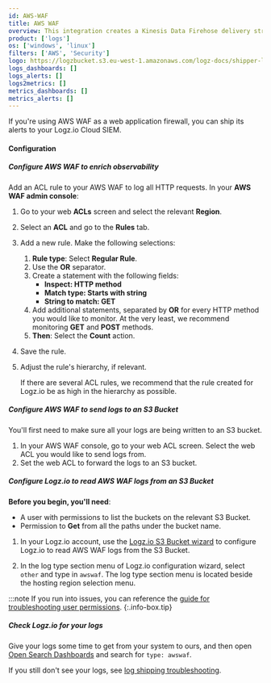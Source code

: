 ```yaml
---
id: AWS-WAF
title: AWS WAF
overview: This integration creates a Kinesis Data Firehose delivery stream that links to your Amazon S3 metrics stream and then sends the metrics to your Logz.io account. It also creates a Lambda function that adds AWS namespaces to the metric stream, and a Lambda function that collects and ships the resources' tags.
product: ['logs']
os: ['windows', 'linux']
filters: ['AWS', 'Security']
logo: https://logzbucket.s3.eu-west-1.amazonaws.com/logz-docs/shipper-logos/AWS-WAF.svg
logs_dashboards: []
logs_alerts: []
logs2metrics: []
metrics_dashboards: []
metrics_alerts: []
---
```



If you're using AWS WAF as a web application firewall, you can ship its alerts to your Logz.io Cloud SIEM.

#### Configuration


 

##### Configure AWS WAF to enrich observability

Add an ACL rule to your AWS WAF to log all HTTP requests. In your **AWS WAF admin console**:

1. Go to your web **ACLs** screen and select the relevant **Region**.
2. Select an **ACL** and go to the **Rules** tab.
3. Add a new rule. Make the following selections:
    1. **Rule type**: Select **Regular Rule**.
    2. Use the **OR** separator.
    3. Create a statement with the following fields:
        * **Inspect: HTTP method**
        * **Match type: Starts with string**
        * **String to match: GET**
    4. Add additional statements, separated by **OR** for every HTTP method you would like to monitor. At the very least, we recommend monitoring **GET** and **POST** methods.
    5. **Then**: Select the **Count** action.
4. Save the rule.
5. Adjust the rule's hierarchy, if relevant.

    If there are several ACL rules, we recommend that the rule created for Logz.io be as high in the hierarchy as possible.


##### Configure AWS WAF to send logs to an S3 Bucket

You'll first need to make sure all your logs are being written to an S3 bucket.

1. In your AWS WAF console, go to your web ACL screen. Select the web ACL you would like to send logs from.
2. Set the web ACL to forward the logs to an S3 bucket.

##### Configure Logz.io to read AWS WAF logs from an S3 Bucket

**Before you begin, you'll need**:

* A user with permissions to list the buckets on the relevant S3 Bucket.
* Permission to **Get** from all the paths under the bucket name.

1. In your Logz.io account, use the [Logz.io S3 Bucket wizard](https://app.logz.io/#/dashboard/send-your-data/log-sources/s3-bucket) to configure Logz.io to read AWS WAF logs from the S3 Bucket.

2. In the log type section menu of Logz.io configuration wizard, select `other` and type in `awswaf`. The log type section menu is located beside the hosting region selection menu.

:::note
If you run into issues, you can reference the [guide for troubleshooting user permissions](https://docs.logz.io/user-guide/give-aws-access-with-iam-roles/).
{:.info-box.tip}
 

##### Check Logz.io for your logs

Give your logs some time to get from your system to ours, and then open [Open Search Dashboards](https://app.logz.io/#/dashboard/osd) and search for `type: awswaf`.

If you still don't see your logs, see [log shipping troubleshooting]({{site.baseurl}}/user-guide/log-shipping/log-shipping-troubleshooting.html).

